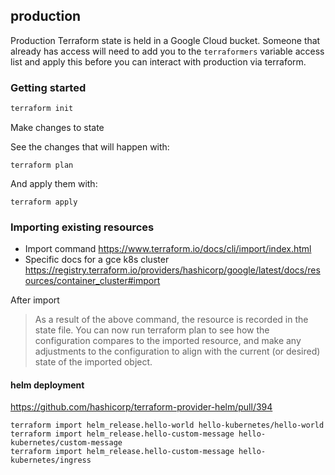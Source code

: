 ## production

Production Terraform state is held in a Google Cloud bucket.
Someone that already has access will need to add you to the `terraformers` variable access list and apply this before you can interact with production via terraform.

### Getting started

```sh
terraform init
```

Make changes to state

See the changes that will happen with:

```
terraform plan
```

And apply them with:

```
terraform apply
```

### Importing existing resources

- Import command https://www.terraform.io/docs/cli/import/index.html
- Specific docs for a gce k8s cluster https://registry.terraform.io/providers/hashicorp/google/latest/docs/resources/container_cluster#import

After import

> As a result of the above command, the resource is recorded in the state file. You can now run terraform plan to see how the configuration compares to the imported resource, and make any adjustments to the configuration to align with the current (or desired) state of the imported object.

#### helm deployment

https://github.com/hashicorp/terraform-provider-helm/pull/394

```
terraform import helm_release.hello-world hello-kubernetes/hello-world
terraform import helm_release.hello-custom-message hello-kubernetes/custom-message
terraform import helm_release.hello-custom-message hello-kubernetes/ingress
```